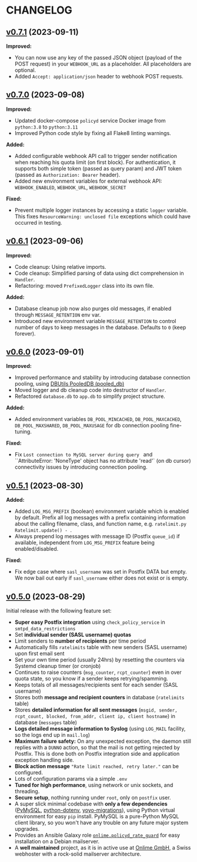# CHANGELOG

## [v0.7.1](https://github.com/onlime/policyd-rate-guard/releases/tag/v0.7.1) (2023-09-11)

**Improved:**

- You can now use any key of the passed JSON object (payload of the POST request) in your `WEBHOOK_URL` as a placeholder. All placeholders are optional.
- Added `Accept: application/json` header to webhook POST requests.

## [v0.7.0](https://github.com/onlime/policyd-rate-guard/releases/tag/v0.7.0) (2023-09-08)

**Improved:**

- Updated docker-compose `policyd` service Docker image from `python:3.8` to `python:3.11`
- Improved Python code style by fixing all Flake8 linting warnings.

**Added:**

- Added configurable webhook API call to trigger sender notification when reaching his quota limit (on first block). For authentication, it supports both simple token (passed as query param) and JWT token (passed as `Authorization: Bearer` header).
- Added new environment variables for external webhook API: `WEBHOOK_ENABLED`, `WEBHOOK_URL`, `WEBHOOK_SECRET`

**Fixed:**

- Prevent multiple logger instances by accessing a static `logger` variable. This fixes `ResourceWarning: unclosed file` exceptions which could have occurred in testing.

## [v0.6.1](https://github.com/onlime/policyd-rate-guard/releases/tag/v0.6.1) (2023-09-06)

**Improved:**

- Code cleanup: Using relative imports.
- Code cleanup: Simplified parsing of data using dict comprehension in `Handler`.
- Refactoring: moved `PrefixedLogger` class into its own file.

**Added:**

- Database cleanup job now also purges old messages, if enabled through `MESSAGE_RETENTION` env var.
- Introduced new environment variable `MESSAGE_RETENTION` to control number of days to keep messages in the database. Defaults to `0` (keep forever).

## [v0.6.0](https://github.com/onlime/policyd-rate-guard/releases/tag/v0.6.0) (2023-09-01)

**Improved:**

- Improved performance and stability by introducing database connection pooling, using [DBUtils PooledDB (pooled_db)](https://webwareforpython.github.io/DBUtils/main.html#pooleddb-pooled-db)
- Moved logger and db cleanup code into destructor of `Handler`.
- Refactored `database.db` to `app.db` to simplify project structure.

**Added:**

- Added environment variables `DB_POOL_MINCACHED`, `DB_POOL_MAXCACHED`, `DB_POOL_MAXSHARED`, `DB_POOL_MAXUSAGE` for db connection pooling fine-tuning.

**Fixed:**

- Fix `Lost connection to MySQL server during query ` and ``AttributeError: 'NoneType' object has no attribute 'read'` (on db cursor) connectivity issues by introducing connection pooling.

## [v0.5.1](https://github.com/onlime/policyd-rate-guard/releases/tag/v0.5.1) (2023-08-30)

**Added:**

- Added `LOG_MSG_PREFIX` (boolean) environment variable which is enabled by default. Prefix all log messages with a prefix containing information about the calling filename, class, and function name, e.g. `ratelimit.py Ratelimit.update() - `.
- Always prepend log messages with message ID (Postfix `queue_id`) if available, independent from `LOG_MSG_PREFIX` feature being enabled/disabled.

**Fixed:**

- Fix edge case where `sasl_username` was set in Postfix DATA but empty. We now bail out early if `sasl_username` either does not exist or is empty.

## [v0.5.0](https://github.com/onlime/policyd-rate-guard/releases/tag/v0.5.0) (2023-08-29)

Initial release with the following feature set:

- **Super easy Postfix integration** using `check_policy_service` in `smtpd_data_restrictions`
- Set **individual sender (SASL username) quotas**
- Limit senders to **number of recipients** per time period
- Automatically fills `ratelimits` table with new senders (SASL username) upon first email sent
- Set your own time period (usually 24hrs) by resetting the counters via Systemd cleanup timer (or cronjob)
- Continues to raise counters (`msg_counter`, `rcpt_counter`) even in over quota state, so you know if a sender keeps retrying/spamming.
- Keeps totals of all messages/recipients sent for each sender (SASL username)
- Stores both **message and recipient counters** in database (`ratelimits` table)
- Stores **detailed information for all sent messages** (`msgid, sender, rcpt_count, blocked, from_addr, client ip, client hostname`) in database (`messages` table)
- **Logs detailed message information to Syslog** (using `LOG_MAIL` facility, so the logs end up in `mail.log`)
- **Maximum failure safety:** On any unexpected exception, the daemon still replies with a `DUNNO` action, so that the mail is not getting rejected by Postfix. This is done both on Postfix integration side and application exception handling side.
- **Block action message** `"Rate limit reached, retry later."` can be configured.
- Lots of configuration params via a simple `.env` 
- **Tuned for high performance**, using network or unix sockets, and threading.
- **Secure setup**, nothing running under `root`, only on `postfix` user.
- A super slick minimal codebase with **only a few dependencies** ([PyMySQL](https://pypi.org/project/pymysql/), [python-dotenv](https://pypi.org/project/python-dotenv/), [yoyo-migrations](https://pypi.org/project/yoyo-migrations/)), using Python virtual environment for easy `pip` install. PyMySQL is a pure-Python MySQL client library, so you won't have any trouble on any future major system upgrades.
- Provides an Ansible Galaxy role [`onlime.policyd_rate_guard`](https://galaxy.ansible.com/onlime/policyd_rate_guard) for easy installation on a Debian mailserver.
- A **well maintained** project, as it is in active use at [Onlime GmbH](https://www.onlime.ch/), a Swiss webhoster with a rock-solid mailserver architecture.
